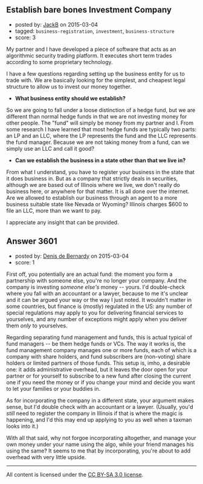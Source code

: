 ## Establish bare bones Investment Company

- posted by: [JackB](https://stackexchange.com/users/3053597/jackb) on 2015-03-04
- tagged: `business-registration`, `investment`, `business-structure`
- score: 3

My partner and I have developed a piece of software that acts as an algorithmic security trading platform. It executes short term trades according to some proprietary technology. 

I have a few questions regarding setting up the business entity for us to trade with. We are basically looking for the simplest, and cheapest legal structure to allow us to invest our money together. 

 - **What business entity should we establish?**

So we are going to fall under a loose distinction of a hedge fund, but we are different than normal hedge funds in that we are not investing money for other people. The "fund" will simply be money from my partner and I. From some research I have learned that most hedge funds are typically two parts: an LP and an LLC, where the LP represents the fund and the LLC represents the fund manager. Because we are not taking money from a fund, can we simply use an LLC and call it good?

 - **Can we establish the business in a state other than that we live in?**

From what I understand, you have to register your business in the state that it does business in. But as a company that strictly deals in securities, although we are based out of Illinois where we live, we don't really do business here, or anywhere for that matter. It is all done over the internet. Are we allowed to establish our business through an agent to a more business suitable state like Nevada or Wyoming? Illinois charges $600 to file an LLC, more than we want to pay. 

I appreciate any insight that can be provided. 


## Answer 3601

- posted by: [Denis de Bernardy](https://stackexchange.com/users/182468/denis-de-bernardy) on 2015-03-04
- score: 1

First off, you potentially are an actual fund: the moment you form a partnership with someone else, you're no longer your company. And the company is investing *someone else's* money -- yours. I'd double-check where you fall with an accountant or a lawyer, because to me it's unclear and it can be argued your way or the way I just noted. It wouldn't matter in some countries, but finance is (mostly) regulated in the US: any number of special regulations may apply to you for delivering financial services to yourselves, and any number of exceptions might apply when you deliver them *only* to yourselves.

Regarding separating fund management and funds, this is actual typical of fund managers -- be them hedge funds or VCs. The way it works is, the fund management company manages one or more funds, each of which is a company with share holders, and fund subscribers are (non-voting) share holders or limited partners of those funds. This setup is, imho, a desirable one: it adds administrative overhead, but it leaves the door open for your partner or for yourself to subscribe to a new fund after closing the current one if you need the money or if you change your mind and decide you want to let your families or your buddies in.

As for incorporating the company in a different state, your argument makes sense, but I'd double check with an accountant or a lawyer. (Usually, you'd *still* need to register the company in Illinois if that is where the magic is happening, and I'd this may end up applying to you as well when a taxman looks into it.)

With all that said, why not forgoe incorporating altogether, and manage your own money under your name using the algo, while your friend manages his using the same? It seems to me that by incorporating, you're about to add overhead with very little upside.



---

All content is licensed under the [CC BY-SA 3.0 license](https://creativecommons.org/licenses/by-sa/3.0/).
